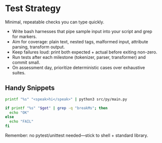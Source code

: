 # Test Strategy
Minimal, repeatable checks you can type quickly.

- Write bash harnesses that pipe sample input into your script and grep for markers.
- Aim for coverage: plain text, nested tags, malformed input, attribute parsing, transform output.
- Keep failures loud: print both expected + actual before exiting non-zero.
- Run tests after each milestone (tokenizer, parser, transformer) and commit small.
- On assessment day, prioritize deterministic cases over exhaustive suites.

## Handy Snippets
```bash
printf "%s" "<speak>hi</speak>" | python3 src/py/main.py
```

```bash
if printf "%s" "$got" | grep -q "breakMs"; then
  echo "OK"
else
  echo "FAIL"
fi
```

Remember: no pytest/unittest needed—stick to shell + standard library.
